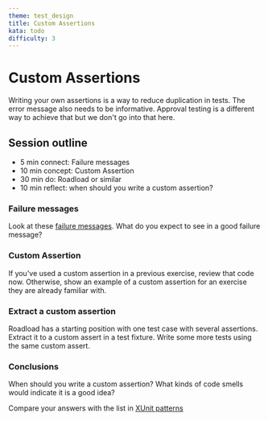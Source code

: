 ```yaml
---
theme: test_design
title: Custom Assertions
kata: todo
difficulty: 3
---
```


# Custom Assertions

Writing your own assertions is a way to reduce duplication in tests. The error message also needs to be informative. Approval testing is a different way to achieve that but we don't go into that here.

## Session outline

* 5 min connect: Failure messages
* 10 min concept: Custom Assertion
* 30 min do: Roadload or similar
* 10 min reflect: when should you write a custom assertion?

### Failure messages
Look at these [failure messages](/exercises/games/failure_messages.html). What do you expect to see in a good failure message?

### Custom Assertion
If you've used a custom assertion in a previous exercise, review that code now. Otherwise, show an example of a custom assertion for an exercise they are already familiar with.

### Extract a custom assertion
Roadload has a starting position with one test case with several assertions. Extract it to a custom assert in a test fixture. Write some more tests using the same custom assert.

### Conclusions
When should you write a custom assertion? What kinds of code smells would indicate it is a good idea?

Compare your answers with the list in [XUnit patterns](http://xunitpatterns.com/Custom%20Assertion.html)
